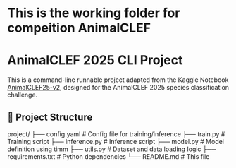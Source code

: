 # This is the working folder for compeition AnimalCLEF

# AnimalCLEF 2025 CLI Project

This is a command-line runnable project adapted from the Kaggle Notebook [AnimalCLEF25-v2](https://www.kaggle.com/code/furioussavenger/animalclef25-v2), designed for the AnimalCLEF 2025 species classification challenge.

## 📁 Project Structure
project/ 
    ├── config.yaml # Config file for training/inference 
    ├── train.py # Training script 
    ├── inference.py # Inference script 
    ├── model.py # Model definition using timm 
    ├── utils.py # Dataset and data loading logic 
    ├── requirements.txt # Python dependencies 
    └── README.md # This file